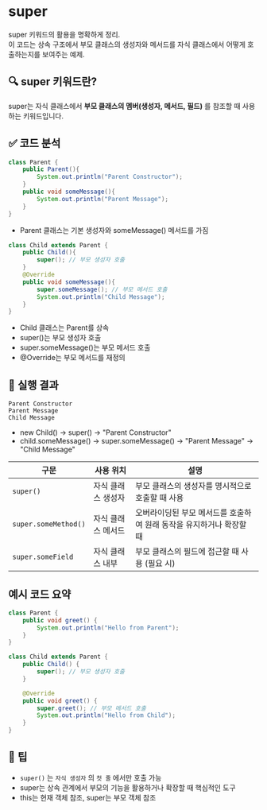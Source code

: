 # super
super 키워드의 활용을 명확하게 정리.  
이 코드는 상속 구조에서 부모 클래스의 생성자와 메서드를 자식 클래스에서 어떻게 호출하는지를 보여주는 예제.

## 🔍 super 키워드란?
super는 자식 클래스에서 **부모 클래스의 멤버(생성자, 메서드, 필드)** 를 참조할 때 사용하는 키워드입니다.

## ✅ 코드 분석
```java
class Parent {
    public Parent(){
        System.out.println("Parent Constructor");
    }
    public void someMessage(){
        System.out.println("Parent Message");
    }
}
```
- Parent 클래스는 기본 생성자와 someMessage() 메서드를 가짐

```java
class Child extends Parent {
    public Child(){
        super(); // 부모 생성자 호출
    }
    @Override
    public void someMessage(){
        super.someMessage(); // 부모 메서드 호출
        System.out.println("Child Message");
    }
}
```

- Child 클래스는 Parent를 상속
- super()는 부모 생성자 호출
- super.someMessage()는 부모 메서드 호출
- @Override는 부모 메서드를 재정의

## 🧾 실행 결과
```
Parent Constructor
Parent Message
Child Message
```

- new Child() → super() → "Parent Constructor"
- child.someMessage() → super.someMessage() → "Parent Message" → "Child Message"

| 구문                  | 사용 위치         | 설명                                                   |
|-----------------------|------------------|--------------------------------------------------------|
| `super()`             | 자식 클래스 생성자 | 부모 클래스의 생성자를 명시적으로 호출할 때 사용         |
| `super.someMethod()`  | 자식 클래스 메서드 | 오버라이딩된 부모 메서드를 호출하여 원래 동작을 유지하거나 확장할 때 |
| `super.someField`     | 자식 클래스 내부   | 부모 클래스의 필드에 접근할 때 사용 (필요 시)             |

## 예시 코드 요약
```java
class Parent {
    public void greet() {
        System.out.println("Hello from Parent");
    }
}

class Child extends Parent {
    public Child() {
        super(); // 부모 생성자 호출
    }

    @Override
    public void greet() {
        super.greet(); // 부모 메서드 호출
        System.out.println("Hello from Child");
    }
}
```


## 🧠 팁
- `super()` 는 `자식 생성자` 의 `첫 줄` 에서만 호출 가능
- super는 상속 관계에서 부모의 기능을 활용하거나 확장할 때 핵심적인 도구
- this는 현재 객체 참조, super는 부모 객체 참조
